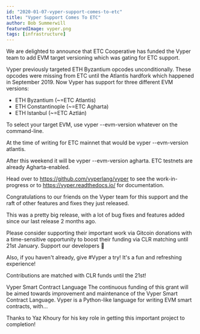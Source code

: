 ```yaml
---
id: "2020-01-07-vyper-support-comes-to-etc"
title: "Vyper Support Comes To ETC"
author: Bob Summerwill
featuredImage: vyper.png
tags: [infrastructure]
---
```


We are delighted to announce that ETC Cooperative has funded the Vyper team to add EVM target versioning which was gating for ETC support.

Vyper previously targeted ETH Byzantium opcodes unconditionally.  These opcodes were missing from ETC until the Atlantis hardfork which happened in September 2019.  Now Vyper has support for three different EVM versions:

* ETH Byzantium (~=ETC Atlantis)
* ETH Constantinople (~=ETC Agharta)
* ETH Istanbul (~=ETC Aztlán)

To select your target EVM, use vyper --evm-version whatever on the command-line.

At the time of writing for ETC mainnet that would be vyper --evm-version atlantis.

After this weekend it will be vyper --evm-version agharta.  ETC testnets are already Agharta-enabled.

Head over to https://github.com/vyperlang/vyper to see the work-in-progress or to https://vyper.readthedocs.io/ for documentation.

Congratulations to our friends on the Vyper team for this support and the raft of other features and fixes they just released.

This was a pretty big release, with a lot of bug fixes and features added since our last release 2 months ago.

Please consider supporting their important work via Gitcoin donations with a time-sensitive opportunity to boost their funding via CLR matching until 21st January.   Support our developers 🙂

Also, if you haven't already, give #Vyper a try! It's a fun and refreshing experience!

Contributions are matched with CLR funds until the 21st!

Vyper Smart Contract Language
The continuous funding of this grant will be aimed towards improvement and maintenance of the Vyper Smart Contract Language. Vyper is a Python-like language for writing EVM smart contracts, with...

Thanks to Yaz Khoury for his key role in getting this important project to completion!
